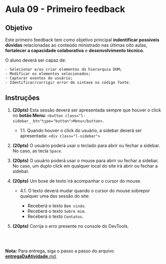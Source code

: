 # Aula 09 - Primeiro feedback

## Objetivo

Este primeiro feedback tem como objetivo principal **indentificar possíveis dúvidas** relacionadas ao conteúdo ministrado nas últimas oito aulas, **fortalecer a capacidade colaborativa** e **desenvolvimento técnico**. 

O aluno deverá ser capaz de: 

    - Selecionar e/ou criar elementos da hierarquia DOM;
    - Modificar os elementos selecionados; 
    - Capturar eventos do usuário; 
    - Identificar/corrigir error de sintaxe no código fonte.
        
## Instruções

1. **(20pts)** Esta sessão deverá ser apresentada sempre que houver o click no **botão Menu**: `<button class="l-sidebar__btn"type="button">Menu</button>`.

    - 1.1. Quando houver o click do usuário, a sidebar deverá ser apresentada: `<div class="l-sidebar">`

2. **(20pts)** O usuário poderá usar o teclado para abrir ou fechar a sidebar. No caso, as tecla `Space`.

3. **(20pts)** O usuário poderá usar o mouse para abrir ou fechar a sidebar. No caso, um duplo click em qualquer local do site irá abrir ou fechar a sidebar.

4. **(20pts)** Um boxe de texto irá acompanhar o cursor do mouse.
        
    - 4.1. O texto deverá mudar quando o cursor do mouse sobrepor qualquer uma das sessão do site:

        - Receberá o texto `Bem vindo`.   
        - Receberá o texto `Sobre mim`.
        - Receberá o texto `Contatos`.

5. **(20pts)** Corrija o erro presente no console do DevTools.

<br><br>

**Nota:** Para entrega, siga o passo a passo do arquivo [__entregaDaAtividade__.md](https://gitlab.com/wssantanna/ctd-frontii/-/blob/main/09/mesa-de-trabalho/__entregaDaAtividade__.md).
